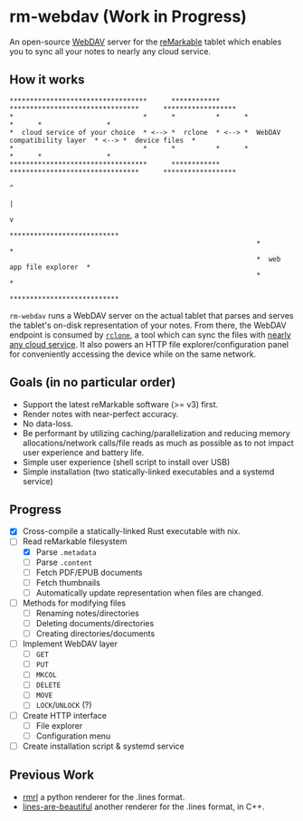 # rm-webdav (Work in Progress)

An open-source [WebDAV](https://en.wikipedia.org/wiki/WebDAV) server for the [reMarkable](https://remarkable.com/) tablet which enables you to sync all your notes to nearly any cloud service.

## How it works
```
**********************************      ************      ********************************      ******************
*                                *      *          *      *                              *      *                *
*  cloud service of your choice  * <--> *  rclone  * <--> *  WebDAV compatibility layer  * <--> *  device files  *
*                                *      *          *      *                              *      *                *
**********************************      ************      ********************************      ******************
                                                                         ^
                                                                         |
                                                                         v
                                                             ***************************
                                                             *                         *
                                                             *  web app file explorer  *
                                                             *                         *
                                                             ***************************
```

`rm-webdav` runs a WebDAV server on the actual tablet that parses and serves the tablet's on-disk representation of your notes.
From there, the WebDAV endpoint is consumed by [`rclone`](https://rclone.org/), a tool which can sync the files with [nearly any cloud service](https://rclone.org/#providers).
It also powers an HTTP file explorer/configuration panel for conveniently accessing the device while on the same network.

## Goals (in no particular order)
 - Support the latest reMarkable software (>= v3) first.
 - Render notes with near-perfect accuracy.
 - No data-loss.
 - Be performant by utilizing caching/parallelization and reducing memory allocations/network calls/file reads as much as possible as to not impact user experience and battery life.
 - Simple user experience (shell script to install over USB)
 - Simple installation (two statically-linked executables and a systemd service)

## Progress
 - [X] Cross-compile a statically-linked Rust executable with nix.
 - [ ] Read reMarkable filesystem
   - [X] Parse `.metadata`
   - [ ] Parse `.content`
   - [ ] Fetch PDF/EPUB documents
   - [ ] Fetch thumbnails
   - [ ] Automatically update representation when files are changed.
 - [ ] Methods for modifying files
   - [ ] Renaming notes/directories
   - [ ] Deleting documents/directories
   - [ ] Creating directories/documents
 - [ ] Implement WebDAV layer
   - [ ] `GET`
   - [ ] `PUT`
   - [ ] `MKCOL`
   - [ ] `DELETE`
   - [ ] `MOVE`
   - [ ] `LOCK`/`UNLOCK` (?)
 - [ ] Create HTTP interface
   - [ ] File explorer
   - [ ] Configuration menu
 - [ ] Create installation script & systemd service

## Previous Work
 - [rmrl](https://github.com/rschroll/rmrl) a python renderer for the .lines format.
 - [lines-are-beautiful](https://github.com/ax3l/lines-are-beautiful) another renderer for the .lines format, in C++.
